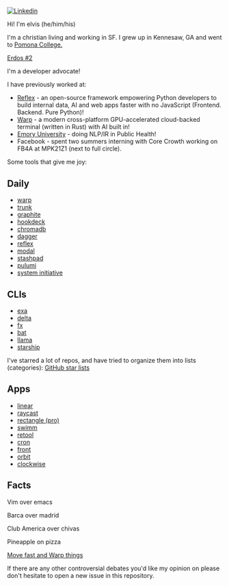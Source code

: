 ## <em></em>

[![Linkedin](https://img.shields.io/badge/-Linkedin-blue?style=flat-square&logo=Linkedin&logoColor=white&link=https://www.linkedin.com/in/elviskahoro/)](https://www.linkedin.com/in/elviskahoro/) 

Hi! I'm elvis (he/him/his)

I'm a christian living and working in SF. I grew up in Kennesaw, GA and went to [Pomona College.](https://www.pomona.edu/dos-search/search-committee)

[Erdos #2](https://pages.pomona.edu/~sg064747/PAPERS/PRBTP.pdf)

I'm a developer advocate!

I have previously worked at:

- [Reflex](https://reflex.dev) - an open-source framework empowering Python developers to build internal data, AI and web apps faster with no JavaScript (Frontend. Backend. Pure Python)!
- [Warp](https://warp.dev) - a modern cross-platform GPU-accelerated cloud-backed terminal (written in Rust) with AI built in!
- [Emory University](https://pubmed.ncbi.nlm.nih.gov/36534457/) - doing NLP/IR in Public Health!
- Facebook - spent two summers interning with Core Crowth working on FB4A at MPK21Z1 (next to full circle).

Some tools that give me joy:

## Daily
- [warp](https://warp.dev)
- [trunk](https://trunk.io/)
- [graphite](https://graphite.dev/)
- [hookdeck](https://hookdeck.com/)
- [chromadb](https://www.trychroma.com/)
- [dagger](https://dagger.io/)
- [reflex](https://reflex.dev)
- [modal](https://modal.com/)
- [stashpad](https://www.stashpad.com/)
- [pulumi](https://www.pulumi.com/)
- [system initiative](https://www.systeminit.com/)


## CLIs
- [exa](https://github.com/ogham/exa)
- [delta](https://github.com/dandavison/delta)
- [fx](https://github.com/antonmedv/fx)
- [bat](https://github.com/sharkdp/bat)
- [llama](https://github.com/antonmedv/llama)
- [starship](https://github.com/starship/starship)

I've starred a lot of repos, and have tried to organize them into lists (categories):
[GitHub star lists](https://github.com/elviskahoro?tab=stars)

## Apps
- [linear](https://linear.app/)
- [raycast](https://www.raycast.com/)
- [rectangle (pro)](https://rectangleapp.com/pro)
- [swimm](https://swimm.io)
- [retool](https://retool.com/)
- [cron](https://cron.com/)
- [front](https://front.com/)
- [orbit](https://orbit.love/)
- [clockwise](https://www.getclockwise.com/)

## Facts

Vim over emacs

Barca over madrid

Club America over chivas

Pineapple on pizza

[Move fast and Warp things](https://www.linkedin.com/in/elviskahoro)

If there are any other controversial debates you'd like my opinion on please don't hesitate to open a new issue in this repository.
